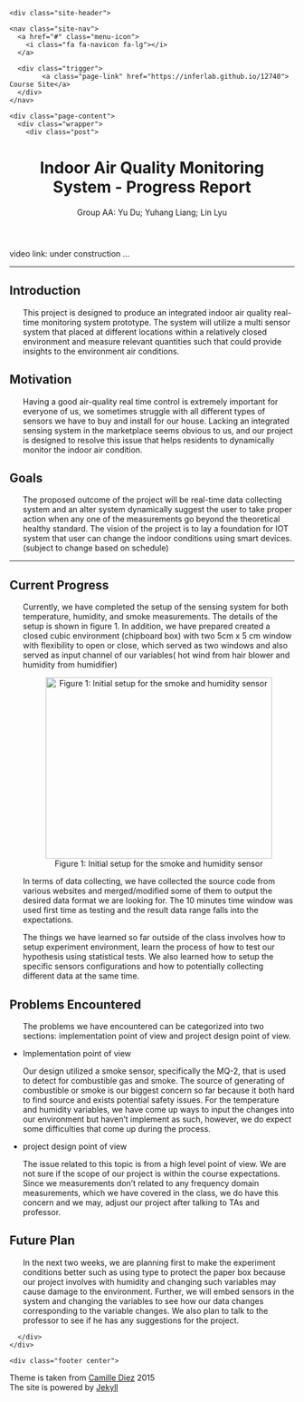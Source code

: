  <body>

    <div class="site-header">

    <nav class="site-nav">
      <a href="#" class="menu-icon">
        <i class="fa fa-navicon fa-lg"></i>
      </a>

      <div class="trigger">
            <a class="page-link" href="https://inferlab.github.io/12740"> Course Site</a>
      </div>
    </nav>

</div>


    <div class="page-content">
      <div class="wrapper">
        <div class="post">

  <header class="post-header">
     <h1 class="post-title" style="text-align: center">Indoor Air Quality Monitoring System - Progress Report</h1>
     <p class="post-meta" > Group AA: Yu Du; Yuhang Liang; Lin Lyu</p>
  </header>

  <article class="post-content">
    <p>video link: under construction ...</p>

<hr />
<h2 id="introduction">Introduction</h2>
<ul>
This project is designed to produce an integrated indoor air quality real-time monitoring system prototype. The system will utilize a multi sensor system that placed at different locations within a relatively closed environment and measure relevant quantities such that could provide insights to the environment air conditions. 
</ul>

<h2 id="motivation">Motivation</h2>
<ul>
  Having a good air-quality real time control is extremely important for everyone of us, we sometimes struggle with all different types of sensors we have to buy and install for our house. Lacking an integrated sensing system in the marketplace seems obvious to us,  and our project is designed to resolve this issue that helps residents to dynamically monitor the indoor air condition.
</ul>

<h2 id="goals">Goals</h2>
<ul>
  The proposed outcome of the project will be real-time data collecting system and an alter system dynamically suggest the user to take proper action when any one of the measurements go beyond the theoretical healthy standard.
  The vision of the project is to lay a foundation for IOT system that user can change the indoor conditions using smart devices. (subject to change based on schedule)
</ul>

<hr />
<!-- <h2 id="for-progress-report">For Progress Report</h2>
 --><h2 id="current-progress">Current Progress</h2>
<ul>
  Currently, we have completed the setup of the sensing system for both temperature, humidity, and smoke measurements. The details of the setup is shown in figure 1. In addition, we have prepared created a closed cubic environment (chipboard box) with two  5cm  x 5 cm window with flexibility to open or close, which served as two windows and also served as input channel of our variables( hot wind from hair blower and humidity from humidifier)

  <figure>
    <center>
    <img src="pics/setup1.jpeg" width = "400" height = "320" alt="Figure 1: Initial setup for the smoke and humidity sensor" align="middle"> 
    <figcaption> Figure 1: Initial setup for the smoke and humidity sensor </figcaption>
    </center>
  </figure>

  <p>In terms of data collecting, we have collected the source code from various websites and merged/modified some of them to output the desired data format we are looking for. The 10 minutes time window was used first time as testing and the result data range falls into the expectations.</p>

  <p>The things we have learned so far outside of the class involves how to setup experiment environment, learn the process of how to test our hypothesis using statistical tests. We also learned how to setup the specific sensors configurations and how to potentially collecting different data at the same time.</p>

</ul>

<h2 id="problems-encountered">Problems Encountered</h2>
<ul>
  <p>The problems we have encountered can be categorized into two sections: implementation point of view and project design point of view.
  </p>
  <li> Implementation point of view</li>
    <p> Our design utilized a smoke sensor, specifically the MQ-2, that is used to detect for combustible gas and smoke. The source of generating of combustible or smoke is our biggest concern so far because it both hard to find source and exists potential safety issues. For the temperature and humidity variables, we have come up ways to input the changes into our environment but haven’t implement as such, however, we do expect some difficulties that come up during the process.
    </p>

  <li> project design point of view </li>
  <p>
    The issue related to this topic is from a high level point of view. We are not sure if the scope of our project is within the course expectations.  Since we measurements don’t related to any frequency domain measurements, which we have covered in the class, we do have this concern and we may, adjust our project after talking to TAs and professor.
  </p>

</ul>

<h2 id="future-plan">Future Plan</h2>
<ul>
  In the next two weeks, we are planning first to make the experiment conditions better such as using type to protect the paper box because our project involves with humidity and changing such variables may cause damage to the environment.  Further, we will embed sensors in the system and changing the variables to see how our data changes corresponding to the variable changes. We also plan to talk to the professor to see if he has any suggestions for the project.
</ul>

<!-- <hr />
<h2 id="methodology">Methodology</h2>
<h3 id="phenomena-of-interest">Phenomena of Interest</h3>
<ul>
  <li>Describe the physical phenomena of interest, e.g. physical principles, static and dynamic behavior, and signal characteristics</li>
</ul>

<h3 id="sensors-used">Sensor(s) Used</h3>
<ul>
  <li>Describe the sensor(s) you used, e.g. physical principles, static and dynamic behavior, and signal characteristics</li>
</ul>

<h3 id="signal-conditioning-and-processing">Signal Conditioning and Processing</h3>
<ul>
  <li>Describe the signal conditioning and processing procedures</li>
</ul>

<hr />
<h2 id="experiments-and-results">Experiments and Results</h2>
<ul>
  <li>Describe the experiments you did and present the results; Use tables and plots if possible</li>
</ul>

<hr />

<h2 id="discussion">Discussion</h2>
<ul>
  <li>Discuss the insights from the project</li>
</ul> -->


  </article>

  <div align="center">
  	<a href="#">
  	<i class="fa fa-arrow-circle-up fa-2x"></i>
  	</a>
  </div>

</div>

      </div>
    </div>

    <div class="footer center">

  Theme is taken from <a href=http://diezcami.github.io target="_blank">Camille Diez</a> 2015<BR />
  The site is powered by <a href=http://jekyllrb.com target="_blank">Jekyll</a>

</div>


  </body>
</html>
